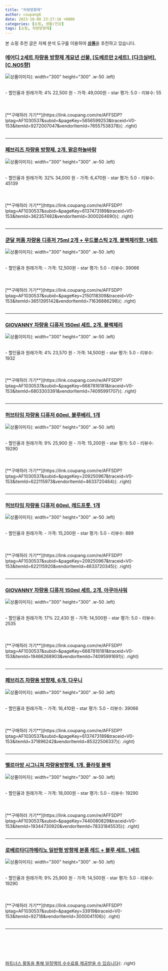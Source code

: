 ```yaml
---
title: "차량방향제"
author: coupang6
date: 2023-10-08 23:27:18 +0800
categories: [쇼핑, 생활/건강]
tags: [쇼핑, 차량방향제]
---
```


본 쇼핑 추천 글은 자체 분석 도구를 이용하여 [**상품**](https://link.coupang.com/a/bao1ui)을 추천하고 있습니다.

### [에어디 2세트 차량용 방향제 계묘년 선물, [도베르만 2세트], [다크실버], [C.NO5향]](https://link.coupang.com/re/AFFSDP?lptag=AF1030537&subid=&pageKey=5656599253&traceid=V0-153&itemId=9272007047&vendorItemId=76557538378)

![상품이미지](https://thumbnail8.coupangcdn.com/thumbnails/remote/230x230ex/image/vendor_inventory/ef75/8ea7650d9fcc6f19dc0a97b74666ece6ad58fc08be7993d8bfc83b20c29e.jpg){: width="300" height="300" .w-50 .left}


<br>
- 할인율과 원래가격: 4%  22,500   원
- 가격: 49,000원
- star 평가: 5.0
- 리뷰수: 55
<br>
<br>
<br>
<br>
[**구매하러 가기**](https://link.coupang.com/re/AFFSDP?lptag=AF1030537&subid=&pageKey=5656599253&traceid=V0-153&itemId=9272007047&vendorItemId=76557538378){: .right}
<br>
<br>

---

### [페브리즈 차량용 방향제, 2개, 맑은하늘바람](https://link.coupang.com/re/AFFSDP?lptag=AF1030537&subid=&pageKey=6137473189&traceid=V0-153&itemId=362357482&vendorItemId=3000264690)

![상품이미지](https://thumbnail10.coupangcdn.com/thumbnails/remote/230x230ex/image/retail/images/2539764601405793-91c1d5b5-7205-4797-9c76-cdcbf2fc3613.jpg){: width="300" height="300" .w-50 .left}


<br>
- 할인율과 원래가격: 32%  34,000   원
- 가격: 6,470원
- star 평가: 5.0
- 리뷰수: 45139
<br>
<br>
<br>
<br>
[**구매하러 가기**](https://link.coupang.com/re/AFFSDP?lptag=AF1030537&subid=&pageKey=6137473189&traceid=V0-153&itemId=362357482&vendorItemId=3000264690){: .right}
<br>
<br>

---

### [쿤달 퍼퓸 차량용 디퓨저 75ml 2개 + 우드볼스틱 2개, 블랙체리향, 1세트](https://link.coupang.com/re/AFFSDP?lptag=AF1030537&subid=&pageKey=2150118309&traceid=V0-153&itemId=3651395142&vendorItemId=71636886298)

![상품이미지](https://thumbnail7.coupangcdn.com/thumbnails/remote/230x230ex/image/retail/images/8486701190737661-fb111da9-de93-4a09-9243-9c3b3f10653d.jpg){: width="300" height="300" .w-50 .left}


<br>
- 할인율과 원래가격: 
- 가격: 12,500원
- star 평가: 5.0
- 리뷰수: 39066
<br>
<br>
<br>
<br>
[**구매하러 가기**](https://link.coupang.com/re/AFFSDP?lptag=AF1030537&subid=&pageKey=2150118309&traceid=V0-153&itemId=3651395142&vendorItemId=71636886298){: .right}
<br>
<br>

---

### [GIOVANNY 차량용 디퓨저 150ml 세트, 2개, 블랙체리](https://link.coupang.com/re/AFFSDP?lptag=AF1030537&subid=&pageKey=6687816181&traceid=V0-153&itemId=6803303391&vendorItemId=74095991707)

![상품이미지](https://thumbnail10.coupangcdn.com/thumbnails/remote/230x230ex/image/retail/images/8487452483707258-b9a948fc-07f9-469b-9696-0eb5dbda0201.jpg){: width="300" height="300" .w-50 .left}


<br>
- 할인율과 원래가격: 4%  23,570   원
- 가격: 14,500원
- star 평가: 5.0
- 리뷰수: 1932
<br>
<br>
<br>
<br>
[**구매하러 가기**](https://link.coupang.com/re/AFFSDP?lptag=AF1030537&subid=&pageKey=6687816181&traceid=V0-153&itemId=6803303391&vendorItemId=74095991707){: .right}
<br>
<br>

---

### [허브타임 차량용 디퓨저 60ml, 블루베리, 1개](https://link.coupang.com/re/AFFSDP?lptag=AF1030537&subid=&pageKey=209250967&traceid=V0-153&itemId=622115973&vendorItemId=4633720464)

![상품이미지](https://thumbnail9.coupangcdn.com/thumbnails/remote/230x230ex/image/retail/images/99755111967216-76fa9eb3-b624-4a70-8df8-357fa1ffced6.jpg){: width="300" height="300" .w-50 .left}


<br>
- 할인율과 원래가격: 9%  25,900   원
- 가격: 15,200원
- star 평가: 5.0
- 리뷰수: 19290
<br>
<br>
<br>
<br>
[**구매하러 가기**](https://link.coupang.com/re/AFFSDP?lptag=AF1030537&subid=&pageKey=209250967&traceid=V0-153&itemId=622115973&vendorItemId=4633720464){: .right}
<br>
<br>

---

### [허브타임 차량용 디퓨저 60ml, 레드프룻, 1개](https://link.coupang.com/re/AFFSDP?lptag=AF1030537&subid=&pageKey=209250967&traceid=V0-153&itemId=622115920&vendorItemId=4633720345)

![상품이미지](https://thumbnail10.coupangcdn.com/thumbnails/remote/230x230ex/image/retail/images/99692666050771-8fefb64d-de26-473e-87ef-593db20fb044.jpg){: width="300" height="300" .w-50 .left}


<br>
- 할인율과 원래가격: 
- 가격: 15,200원
- star 평가: 5.0
- 리뷰수: 889
<br>
<br>
<br>
<br>
[**구매하러 가기**](https://link.coupang.com/re/AFFSDP?lptag=AF1030537&subid=&pageKey=209250967&traceid=V0-153&itemId=622115920&vendorItemId=4633720345){: .right}
<br>
<br>

---

### [GIOVANNY 차량용 디퓨저 150ml 세트, 2개, 아쿠아샤워](https://link.coupang.com/re/AFFSDP?lptag=AF1030537&subid=&pageKey=6687816181&traceid=V0-153&itemId=19466268903&vendorItemId=74095991691)

![상품이미지](https://thumbnail8.coupangcdn.com/thumbnails/remote/230x230ex/image/retail/images/37685327476379-5d12c27e-6ca2-4b76-859c-d8989fb15ee0.jpg){: width="300" height="300" .w-50 .left}


<br>
- 할인율과 원래가격: 17%  22,430   원
- 가격: 14,500원
- star 평가: 5.0
- 리뷰수: 2535
<br>
<br>
<br>
<br>
[**구매하러 가기**](https://link.coupang.com/re/AFFSDP?lptag=AF1030537&subid=&pageKey=6687816181&traceid=V0-153&itemId=19466268903&vendorItemId=74095991691){: .right}
<br>
<br>

---

### [페브리즈 차량용 방향제, 6개, 다우니](https://link.coupang.com/re/AFFSDP?lptag=AF1030537&subid=&pageKey=6137473189&traceid=V0-153&itemId=371896242&vendorItemId=85322506337)

![상품이미지](https://thumbnail8.coupangcdn.com/thumbnails/remote/230x230ex/image/retail/images/7c4d6e5b-92c1-46a6-963a-6be8890377e87087716945011703171.png){: width="300" height="300" .w-50 .left}


<br>
- 할인율과 원래가격: 
- 가격: 16,410원
- star 평가: 5.0
- 리뷰수: 39066
<br>
<br>
<br>
<br>
[**구매하러 가기**](https://link.coupang.com/re/AFFSDP?lptag=AF1030537&subid=&pageKey=6137473189&traceid=V0-153&itemId=371896242&vendorItemId=85322506337){: .right}
<br>
<br>

---

### [벨르아망 시그니쳐 차량용방향제, 1개, 플라윗 블랙](https://link.coupang.com/re/AFFSDP?lptag=AF1030537&subid=&pageKey=7440080829&traceid=V0-153&itemId=19344730920&vendorItemId=78331845535)

![상품이미지](https://thumbnail6.coupangcdn.com/thumbnails/remote/230x230ex/image/retail/images/229290859553842-c29b2587-802a-4a19-8f2c-29c2c0d37786.jpg){: width="300" height="300" .w-50 .left}


<br>
- 할인율과 원래가격: 
- 가격: 18,000원
- star 평가: 5.0
- 리뷰수: 19290
<br>
<br>
<br>
<br>
[**구매하러 가기**](https://link.coupang.com/re/AFFSDP?lptag=AF1030537&subid=&pageKey=7440080829&traceid=V0-153&itemId=19344730920&vendorItemId=78331845535){: .right}
<br>
<br>

---

### [로베르타디까메리노 일반형 방향제 본품 레드 + 블루 세트, 1세트](https://link.coupang.com/re/AFFSDP?lptag=AF1030537&subid=&pageKey=33919&traceid=V0-153&itemId=92718&vendorItemId=3000041106)

![상품이미지](https://thumbnail8.coupangcdn.com/thumbnails/remote/230x230ex/image/retail/images/1171396789894486-40733cc6-e5fa-4685-ae1b-5cf101fe342d.jpg){: width="300" height="300" .w-50 .left}


<br>
- 할인율과 원래가격: 9%  25,900   원
- 가격: 14,500원
- star 평가: 5.0
- 리뷰수: 19290
<br>
<br>
<br>
<br>
[**구매하러 가기**](https://link.coupang.com/re/AFFSDP?lptag=AF1030537&subid=&pageKey=33919&traceid=V0-153&itemId=92718&vendorItemId=3000041106){: .right}
<br>
<br>

---
<br><br><br><br><br> [파트너스 활동을 통해 일정액의 수수료를 제공받을 수 있습니다](https://link.coupang.com/a/bao1ui){: .right}